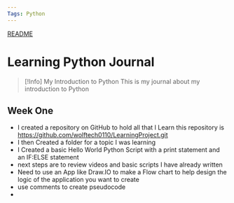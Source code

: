```yaml
---
Tags: Python
---
```

[README](../README.md)
# Learning Python Journal



> [!Info] My Introduction to Python
> This is my journal about my introduction to Python
> 

## Week One
- I created a repository on GitHub to hold all that I Learn this repository is https://github.com/wolftech0110/LearningProject.git
- I then Created a folder for a topic I was learning 
- I Created a basic Hello World Python Script with a print statement and an IF:ELSE  statement
- next steps are to review videos and basic scripts I have already written
- Need  to use an App like Draw.IO to make a Flow chart to help design the logic of the application you want to create
- use comments to create pseudocode
- 